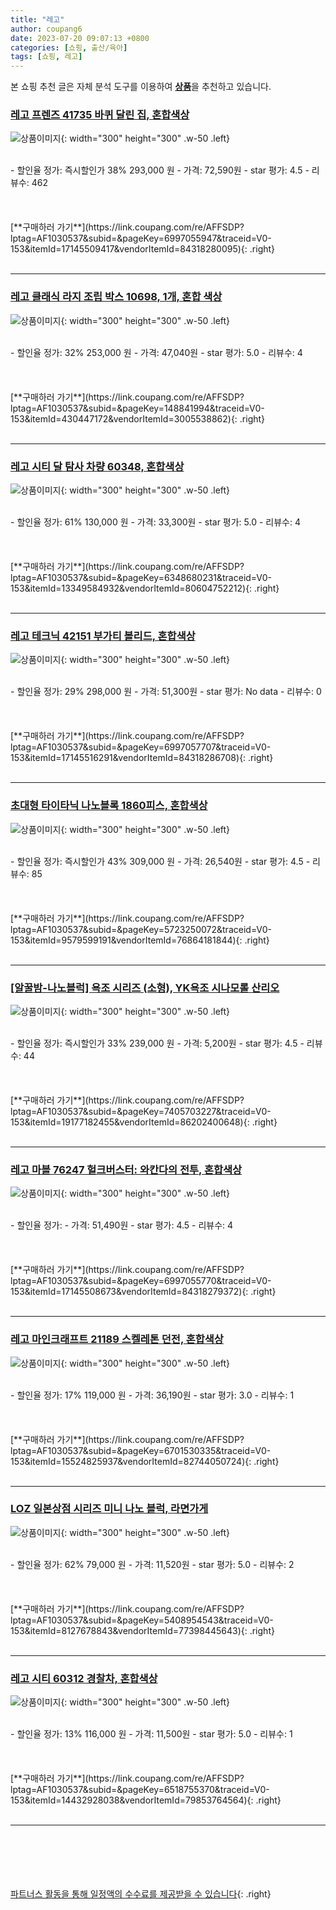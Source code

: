 ```yaml
---
title: "레고"
author: coupang6
date: 2023-07-20 09:07:13 +0800
categories: [쇼핑, 출산/육아]
tags: [쇼핑, 레고]
---
```


본 쇼핑 추천 글은 자체 분석 도구를 이용하여 [**상품**](https://link.coupang.com/a/bao1ui)을 추천하고 있습니다.

### [레고 프렌즈 41735 바퀴 달린 집, 혼합색상](https://link.coupang.com/re/AFFSDP?lptag=AF1030537&subid=&pageKey=6997055947&traceid=V0-153&itemId=17145509417&vendorItemId=84318280095)

![상품이미지](https://thumbnail10.coupangcdn.com/thumbnails/remote/230x230ex/image/retail/images/2022/12/15/13/9/94094527-8049-491c-b58c-cc36c0e88ace.png){: width="300" height="300" .w-50 .left}


<br>
- 할인율 정가: 즉시할인가 38%  293,000   원
- 가격: 72,590원
- star 평가: 4.5
- 리뷰수: 462
<br>
<br>
<br>
<br>
[**구매하러 가기**](https://link.coupang.com/re/AFFSDP?lptag=AF1030537&subid=&pageKey=6997055947&traceid=V0-153&itemId=17145509417&vendorItemId=84318280095){: .right}
<br>
<br>

---

### [레고 클래식 라지 조립 박스 10698, 1개, 혼합 색상](https://link.coupang.com/re/AFFSDP?lptag=AF1030537&subid=&pageKey=148841994&traceid=V0-153&itemId=430447172&vendorItemId=3005538862)

![상품이미지](https://thumbnail9.coupangcdn.com/thumbnails/remote/230x230ex/image/retail/images/8576285764019271-a5109073-927f-4f70-8a06-7aa5bbf4659d.jpg){: width="300" height="300" .w-50 .left}


<br>
- 할인율 정가: 32%  253,000   원
- 가격: 47,040원
- star 평가: 5.0
- 리뷰수: 4
<br>
<br>
<br>
<br>
[**구매하러 가기**](https://link.coupang.com/re/AFFSDP?lptag=AF1030537&subid=&pageKey=148841994&traceid=V0-153&itemId=430447172&vendorItemId=3005538862){: .right}
<br>
<br>

---

### [레고 시티 달 탐사 차량 60348, 혼합색상](https://link.coupang.com/re/AFFSDP?lptag=AF1030537&subid=&pageKey=6348680231&traceid=V0-153&itemId=13349584932&vendorItemId=80604752212)

![상품이미지](https://thumbnail10.coupangcdn.com/thumbnails/remote/230x230ex/image/retail/images/4440880399204022-16645765-ec8e-40fa-a9fc-0be06c89d531.jpg){: width="300" height="300" .w-50 .left}


<br>
- 할인율 정가: 61%  130,000   원
- 가격: 33,300원
- star 평가: 5.0
- 리뷰수: 4
<br>
<br>
<br>
<br>
[**구매하러 가기**](https://link.coupang.com/re/AFFSDP?lptag=AF1030537&subid=&pageKey=6348680231&traceid=V0-153&itemId=13349584932&vendorItemId=80604752212){: .right}
<br>
<br>

---

### [레고 테크닉 42151 부가티 볼리드, 혼합색상](https://link.coupang.com/re/AFFSDP?lptag=AF1030537&subid=&pageKey=6997057707&traceid=V0-153&itemId=17145516291&vendorItemId=84318286708)

![상품이미지](https://thumbnail8.coupangcdn.com/thumbnails/remote/230x230ex/image/retail/images/2022/12/15/13/8/6fbb2c6d-9d2c-4a63-89fc-11dbc56787cb.png){: width="300" height="300" .w-50 .left}


<br>
- 할인율 정가: 29%  298,000   원
- 가격: 51,300원
- star 평가: No data
- 리뷰수: 0
<br>
<br>
<br>
<br>
[**구매하러 가기**](https://link.coupang.com/re/AFFSDP?lptag=AF1030537&subid=&pageKey=6997057707&traceid=V0-153&itemId=17145516291&vendorItemId=84318286708){: .right}
<br>
<br>

---

### [초대형 타이타닉 나노블록 1860피스, 혼합색상](https://link.coupang.com/re/AFFSDP?lptag=AF1030537&subid=&pageKey=5723250072&traceid=V0-153&itemId=9579599191&vendorItemId=76864181844)

![상품이미지](https://thumbnail7.coupangcdn.com/thumbnails/remote/230x230ex/image/rs_quotation_api/rexoecwk/19ba7099600a488abcf83f8a476dbaa2.jpg){: width="300" height="300" .w-50 .left}


<br>
- 할인율 정가: 즉시할인가 43%  309,000   원
- 가격: 26,540원
- star 평가: 4.5
- 리뷰수: 85
<br>
<br>
<br>
<br>
[**구매하러 가기**](https://link.coupang.com/re/AFFSDP?lptag=AF1030537&subid=&pageKey=5723250072&traceid=V0-153&itemId=9579599191&vendorItemId=76864181844){: .right}
<br>
<br>

---

### [[알꿀밤-나노블럭] 욕조 시리즈 (소형), YK욕조 시나모롤 산리오](https://link.coupang.com/re/AFFSDP?lptag=AF1030537&subid=&pageKey=7405703227&traceid=V0-153&itemId=19177182455&vendorItemId=86202400648)

![상품이미지](https://thumbnail9.coupangcdn.com/thumbnails/remote/230x230ex/image/vendor_inventory/484e/ea8e0e974aa7c5550b608b2b72d90402d66b8311a4653a20586550c2c6e4.jpg){: width="300" height="300" .w-50 .left}


<br>
- 할인율 정가: 즉시할인가 33%  239,000   원
- 가격: 5,200원
- star 평가: 4.5
- 리뷰수: 44
<br>
<br>
<br>
<br>
[**구매하러 가기**](https://link.coupang.com/re/AFFSDP?lptag=AF1030537&subid=&pageKey=7405703227&traceid=V0-153&itemId=19177182455&vendorItemId=86202400648){: .right}
<br>
<br>

---

### [레고 마블 76247 헐크버스터: 와칸다의 전투, 혼합색상](https://link.coupang.com/re/AFFSDP?lptag=AF1030537&subid=&pageKey=6997055770&traceid=V0-153&itemId=17145508673&vendorItemId=84318279372)

![상품이미지](https://thumbnail10.coupangcdn.com/thumbnails/remote/230x230ex/image/retail/images/2022/12/15/13/0/4768ca08-202f-498c-863a-e890859ec86a.png){: width="300" height="300" .w-50 .left}


<br>
- 할인율 정가: 
- 가격: 51,490원
- star 평가: 4.5
- 리뷰수: 4
<br>
<br>
<br>
<br>
[**구매하러 가기**](https://link.coupang.com/re/AFFSDP?lptag=AF1030537&subid=&pageKey=6997055770&traceid=V0-153&itemId=17145508673&vendorItemId=84318279372){: .right}
<br>
<br>

---

### [레고 마인크래프트 21189 스켈레톤 던전, 혼합색상](https://link.coupang.com/re/AFFSDP?lptag=AF1030537&subid=&pageKey=6701530335&traceid=V0-153&itemId=15524825937&vendorItemId=82744050724)

![상품이미지](https://thumbnail6.coupangcdn.com/thumbnails/remote/230x230ex/image/retail/images/4336440482871013-b7ce9fae-c210-430d-85b0-ea199b7ea23a.jpg){: width="300" height="300" .w-50 .left}


<br>
- 할인율 정가: 17%  119,000   원
- 가격: 36,190원
- star 평가: 3.0
- 리뷰수: 1
<br>
<br>
<br>
<br>
[**구매하러 가기**](https://link.coupang.com/re/AFFSDP?lptag=AF1030537&subid=&pageKey=6701530335&traceid=V0-153&itemId=15524825937&vendorItemId=82744050724){: .right}
<br>
<br>

---

### [LOZ 일본상점 시리즈 미니 나노 블럭, 라면가게](https://link.coupang.com/re/AFFSDP?lptag=AF1030537&subid=&pageKey=5408954543&traceid=V0-153&itemId=8127678843&vendorItemId=77398445643)

![상품이미지](https://thumbnail6.coupangcdn.com/thumbnails/remote/230x230ex/image/rs_quotation_api/bffy90n4/81fa3ead1b4f435b9a61b4d9cd5da35d.jpg){: width="300" height="300" .w-50 .left}


<br>
- 할인율 정가: 62%  79,000   원
- 가격: 11,520원
- star 평가: 5.0
- 리뷰수: 2
<br>
<br>
<br>
<br>
[**구매하러 가기**](https://link.coupang.com/re/AFFSDP?lptag=AF1030537&subid=&pageKey=5408954543&traceid=V0-153&itemId=8127678843&vendorItemId=77398445643){: .right}
<br>
<br>

---

### [레고 시티 60312 경찰차, 혼합색상](https://link.coupang.com/re/AFFSDP?lptag=AF1030537&subid=&pageKey=6518755370&traceid=V0-153&itemId=14432928038&vendorItemId=79853764564)

![상품이미지](https://thumbnail9.coupangcdn.com/thumbnails/remote/230x230ex/image/rs_quotation_api/nrahbchh/4e130ffce5084c43bef7b8a6ec281c07.jpg){: width="300" height="300" .w-50 .left}


<br>
- 할인율 정가: 13%  116,000   원
- 가격: 11,500원
- star 평가: 5.0
- 리뷰수: 1
<br>
<br>
<br>
<br>
[**구매하러 가기**](https://link.coupang.com/re/AFFSDP?lptag=AF1030537&subid=&pageKey=6518755370&traceid=V0-153&itemId=14432928038&vendorItemId=79853764564){: .right}
<br>
<br>

---
<br><br><br><br><br> [파트너스 활동을 통해 일정액의 수수료를 제공받을 수 있습니다](https://link.coupang.com/a/bao1ui){: .right}